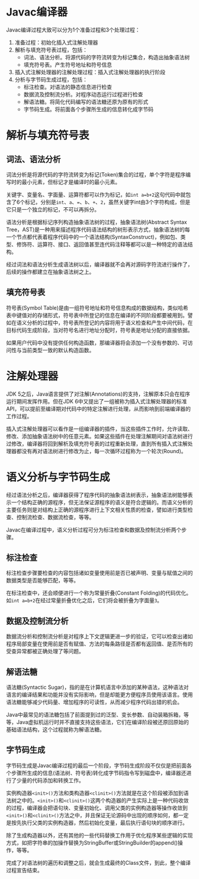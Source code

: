# Javac编译器

Javac编译过程大致可以分为1个准备过程和3个处理过程：

1. 准备过程：初始化插入式注解处理器
2. 解析与填充符号表过程，包括：
    - 词法、语法分析。将源代码的字符流转变为标记集合，构造出抽象语法树
    - 填充符号表。产生符号地址和符号信息
3. 插入式注解处理器的注解处理过程：插入式注解处理器的执行阶段
4. 分析与字节码生成过程，包括：
    - 标注检查。对语法的静态信息进行检查
    - 数据流及控制流分析。对程序动态运行过程进行检查
    - 解语法糖。将简化代码编写的语法糖还原为原有的形式
    - 字节码生成。将前面各个步骤所生成的信息转化成字节码

# 解析与填充符号表

## 词法、语法分析

词法分析是将源代码的字符流转变为标记(Token)集合的过程，单个字符是程序编写时的最小元素，但标记才是编译时的最小元素。

关键字、变量名、字面量、运算符都可以作为标记，如`int a=b+2`这句代码中就包含了6个标记，分别是`int`、`a`、`=`、`b`、`+`、`2`，虽然关键字int由3个字符构成，但是它只是一个独立的标记，不可以再拆分。

语法分析是根据标记序列构造抽象语法树的过程，抽象语法树(Abstract Syntax Tree，AST)是一种用来描述程序代码语法结构的树形表示方式，抽象语法树的每一个节点都代表着程序代码中的一个语法结构(SyntaxConstruct)，例如包、类型、修饰符、运算符、接口、返回值甚至连代码注释等都可以是一种特定的语法结构。

经过词法和语法分析生成语法树以后，编译器就不会再对源码字符流进行操作了，后续的操作都建立在抽象语法树之上。

## 填充符号表

符号表(Symbol Table)是由一组符号地址和符号信息构成的数据结构，类似哈希表中键值对的存储形式，符号表中所登记的信息在编译的不同阶段都要被用到。譬如在语义分析的过程中，符号表所登记的内容将用于语义检查和产生中间代码，在目标代码生成阶段，当对符号名进行地址分配时，符号表是地址分配的直接依据。

如果用户代码中没有提供任何构造函数，那编译器将会添加一个没有参数的、可访问性与当前类型一致的默认构造函数。

# 注解处理器

JDK 5之后，Java语言提供了对注解(Annotations)的支持，注解原本只会在程序运行期间发挥作用。但在JDK 6中又提出了一组被称为插入式注解处理器的标准API，可以提前至编译期对代码中的特定注解进行处理，从而影响到前端编译器的工作过程。

插入式注解处理器可以看作是一组编译器的插件，当这些插件工作时，允许读取、修改、添加抽象语法树中的任意元素。如果这些插件在处理注解期间对语法树进行过修改，编译器将回到解析及填充符号表的过程重新处理，直到所有插入式注解处理器都没有再对语法树进行修改为止，每一次循环过程称为一个轮次(Round)。

# 语义分析与字节码生成

经过语法分析之后，编译器获得了程序代码的抽象语法树表示，抽象语法树能够表示一个结构正确的源程序，但无法保证源程序的语义是符合逻辑的。而语义分析的主要任务则是对结构上正确的源程序进行上下文相关性质的检查，譬如进行类型检查、控制流检查、数据流检查，等等。

Javac在编译过程中，语义分析过程可分为标注检查和数据及控制流分析两个步骤。

## 标注检查

标注检查步骤要检查的内容包括诸如变量使用前是否已被声明、变量与赋值之间的数据类型是否能够匹配，等等。

在标注检查中，还会顺便进行一个称为常量折叠(Constant Folding)的代码优化。如`int a=b+2`在经过常量折叠优化之后，它们将会被折叠为字面量`3`。

## 数据及控制流分析

数据流分析和控制流分析是对程序上下文逻辑更进一步的验证，它可以检查出诸如程序局部变量在使用前是否有赋值、方法的每条路径是否都有返回值、是否所有的受查异常都被正确处理了等问题。

## 解语法糖

语法糖(Syntactic Sugar)，指的是在计算机语言中添加的某种语法，这种语法对语言的编译结果和功能并没有实际影响，但是却能更方便程序员使用该语言。使用语法糖能够减少代码量、增加程序的可读性，从而减少程序代码出错的机会。

Java中最常见的语法糖包括了前面提到过的泛型、变长参数、自动装箱拆箱，等等，Java虚拟机运行时并不直接支持这些语法，它们在编译阶段被还原回原始的基础语法结构，这个过程就称为解语法糖。

## 字节码生成

字节码生成是Javac编译过程的最后一个阶段，字节码生成阶段不仅仅是把前面各个步骤所生成的信息(语法树、符号表)转化成字节码指令写到磁盘中，编译器还进行了少量的代码添加和转换工作。

实例构造器`<init>()`方法和类构造器`<clinit>()`方法就是在这个阶段被添加到语法树之中的。`<init>()`和`<clinit>()`这两个构造器的产生实际上是一种代码收敛的过程，编译器会把语句块、变量初始化、调用父类的实例构造器等操作收敛到`<init>()`和`<clinit>()`方法之中，并且保证无论源码中出现的顺序如何，都一定是按先执行父类的实例构造器，然后初始化变量，最后执行语句块的顺序进行。

除了生成构造器以外，还有其他的一些代码替换工作用于优化程序某些逻辑的实现方式，如把字符串的加操作替换为StringBuffer或StringBuilder的append()操作，等等。

完成了对语法树的遍历和调整之后，就会生成最终的Class文件，到此，整个编译过程宣告结束。
